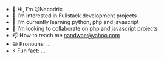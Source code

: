 - 👋 Hi, I’m @Nacodric
- 👀 I’m interested in Fullstack development projects 
- 🌱 I’m currently learning python, php and javascript 
- 💞️ I’m looking to collaborate on php and javascript projects
- 📫 How to reach me nandwae@yahoo.com
- 😄 Pronouns: ...
- ⚡ Fun fact: ...

<!---
Nacodric/Nacodric is a ✨ special ✨ repository because its `README.md` (this file) appears on your GitHub profile.
You can click the Preview link to take a look at your changes.
--->

